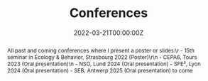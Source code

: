 ---
title: Conferences

event: Conferences

location: Europe

summary: All past and coming conferences where I present a poster or slides.
abstract: 'All past and coming conferences where I present a poster or slides:\r
- 15th seminar in Ecology & Behavior, Strasbourg 2022 (Poster)\r\n
- CEPA6, Tours 2023 (Oral presentation)\n
- NSO, Lund 2024 (Oral presentation)
- SFE², Lyon 2024 (Oral presentation)
- SEB, Antwerp 2025 (Oral presentation) to come'

# Talk start and end times.
#   End time can optionally be hidden by prefixing the line with `#`.
date: '2022-03-21T00:00:00Z'
date_end: ''
all_day: true

authors:
  - admin

tags: []

# Is this a featured talk? (true/false)
featured: false

image:
  caption: 'Image credit: [**Vincent Noclin**]'
  focal_point: Right

# Markdown Slides (optional).
#   Associate this talk with Markdown slides.
#   Simply enter your slide deck's filename without extension.
#   E.g. `slides = "example-slides"` references `content/slides/example-slides.md`.
#   Otherwise, set `slides = ""`.
slides: ""

# Projects (optional).
#   Associate this post with one or more of your projects.
#   Simply enter your project's folder or file name without extension.
#   E.g. `projects = ["internal-project"]` references `content/project/deep-learning/index.md`.
#   Otherwise, set `projects = []`.
projects:
  - example
---